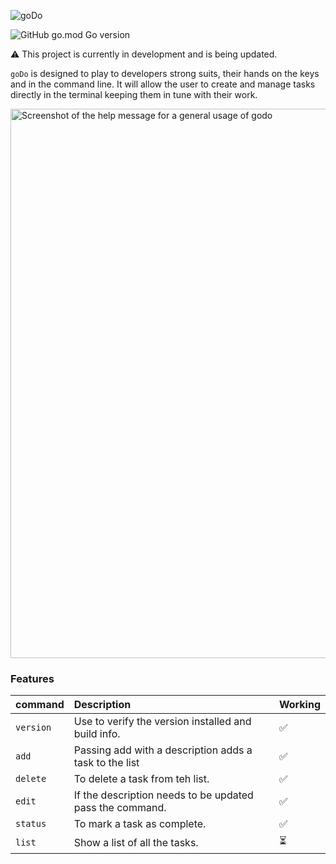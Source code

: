 ![goDo](https://github.com/user-attachments/assets/377a72c1-664b-4a7a-ad4a-db8391b954b7)

![GitHub go.mod Go version](https://img.shields.io/github/go-mod/go-version/bbland1/goDo)

:warning: This project is currently in development and is being updated.

`goDo` is designed to play to developers strong suits, their hands on the keys and in the command line. It will allow the user to create and manage tasks directly in the terminal keeping them in tune with their work.

<img width="879" alt="Screenshot of the help message for a general usage of godo" src="https://github.com/user-attachments/assets/07c5f13b-bba2-4eb8-b3bc-ae61957eb6ea">

### Features

| command  | Description | Working |
|:---------|:-----------|:--------|
|`version`| Use to verify the version installed and build info. | ✅ |
|`add`| Passing add with a description adds a task to the list | ✅ |
|`delete`| To delete a task from teh list. | ✅ |
|`edit`| If the description needs to be updated pass the command.  | ✅ |
|`status`| To mark a task as complete. | ✅ |
|`list`| Show a list of all the tasks. | ⏳ |

